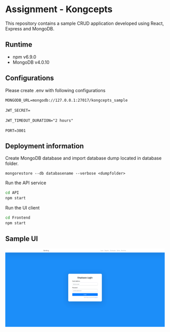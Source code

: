 # Assignment - Kongcepts

This repository contains a sample CRUD application developed using React, Express and MongoDB.

## Runtime
- npm v6.9.0
- MongoDB v4.0.10

## Configurations
Please create .env with following configurations
```dotenv
MONGODB_URL=mongodb://127.0.0.1:27017/kongcepts_sample

JWT_SECRET=

JWT_TIMEOUT_DURATION="2 hours"

PORT=3001
```

## Deployment information
Create MongoDB database and import database dump located in database folder.
```dotenv
mongorestore --db databasename --verbose <dumpfolder>
```
Run the API service
```sh
cd API
npm start
```
Run the UI client
```sh
cd Frontend
npm start
```

## Sample UI
![Login](res/login.png)
